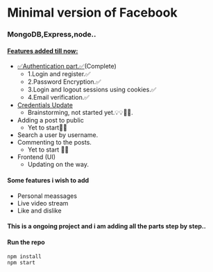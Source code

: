 # Minimal version of Facebook<br>

### MongoDB,Express,node..<br>

#### <u>Features added till now:</u><br>
  * <u>✅Authentication part.✅</u>(Complete)<br>
    * 1.Login and register.✅<br>
    * 2.Password Encryption.✅<br>
    * 3.Login and logout sessions using cookies.✅<br>
    * 4.Email verification.✅<br>
  * <u>Credentials Update</u><br>
    * Brainstorming, not started yet.💡💡🤔🤔.<br>
  * Adding a post to public<br>
    * Yet to start🤔🤔
  * Search a user by username.
  * Commenting to the posts.<br>
    * Yet to start 🤔🤔<br>
  * Frontend (UI) <br>
    * Updating on the way.<br>
#### Some features i wish to add <br>
  * Personal meassages 
  * Live video stream
  * Like and dislike <br>

#### This is a ongoing project and i am adding all the parts step by step..



#### Run the repo <br>

<code>npm install</code><br>
<code>npm start</code><br>

